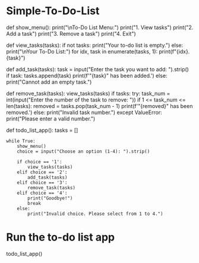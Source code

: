 # Simple-To-Do-List
def show_menu():
    print("\nTo-Do List Menu:")
    print("1. View tasks")
    print("2. Add a task")
    print("3. Remove a task")
    print("4. Exit")

def view_tasks(tasks):
    if not tasks:
        print("Your to-do list is empty.")
    else:
        print("\nYour To-Do List:")
        for idx, task in enumerate(tasks, 1):
            print(f"{idx}. {task}")

def add_task(tasks):
    task = input("Enter the task you want to add: ").strip()
    if task:
        tasks.append(task)
        print(f'"{task}" has been added.')
    else:
        print("Cannot add an empty task.")

def remove_task(tasks):
    view_tasks(tasks)
    if tasks:
        try:
            task_num = int(input("Enter the number of the task to remove: "))
            if 1 <= task_num <= len(tasks):
                removed = tasks.pop(task_num - 1)
                print(f'"{removed}" has been removed.')
            else:
                print("Invalid task number.")
        except ValueError:
            print("Please enter a valid number.")

def todo_list_app():
    tasks = []

    while True:
        show_menu()
        choice = input("Choose an option (1-4): ").strip()

        if choice == '1':
            view_tasks(tasks)
        elif choice == '2':
            add_task(tasks)
        elif choice == '3':
            remove_task(tasks)
        elif choice == '4':
            print("Goodbye!")
            break
        else:
            print("Invalid choice. Please select from 1 to 4.")

# Run the to-do list app
todo_list_app()
